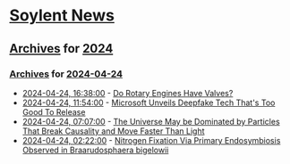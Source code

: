 # [Soylent News](../../../README.md)

## [Archives](../../index.md) for [2024](../index.md)

### [Archives](../../index.md) for [2024-04-24](index.md)

* [2024-04-24, 16:38:00](https://soylentnews.org/article.pl?sid=24/04/22/1242254&from=rss) - [Do Rotary Engines Have Valves?](https://soylentnews.org/article.pl?sid=24/04/22/1242254&from=rss)
* [2024-04-24, 11:54:00](https://soylentnews.org/article.pl?sid=24/04/22/1235240&from=rss) - [Microsoft Unveils Deepfake Tech That's Too Good To Release](https://soylentnews.org/article.pl?sid=24/04/22/1235240&from=rss)
* [2024-04-24, 07:07:00](https://soylentnews.org/article.pl?sid=24/04/22/1230215&from=rss) - [The Universe May be Dominated by Particles That Break Causality and Move Faster Than Light](https://soylentnews.org/article.pl?sid=24/04/22/1230215&from=rss)
* [2024-04-24, 02:22:00](https://soylentnews.org/article.pl?sid=24/04/22/1224204&from=rss) - [Nitrogen Fixation Via Primary Endosymbiosis Observed in Braarudosphaera bigelowii](https://soylentnews.org/article.pl?sid=24/04/22/1224204&from=rss)
